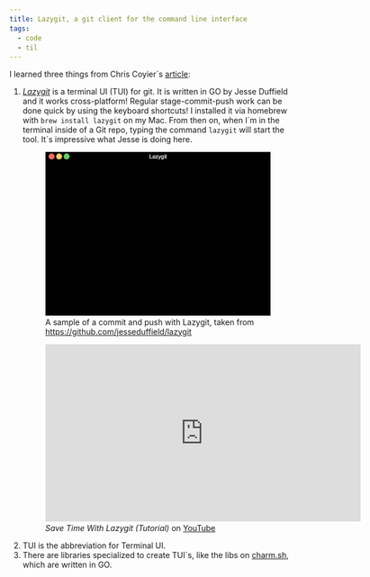 ```yaml
---
title: Lazygit, a git client for the command line interface
tags:
  - code 
  - til
---
```

I learned three things from Chris Coyier´s [article](https://frontendmasters.com/blog/lazygit/):

1. [<cite>Lazygit</cite>](https://github.com/jesseduffield/lazygit) is a terminal UI (TUI) for git. It is written in GO by Jesse Duffield and it works cross-platform! Regular stage-commit-push work can be done  quick by using the keyboard shortcuts!  I installed it via homebrew with `brew install lazygit` on my Mac. From then on, when I´m in the terminal inside of a Git repo, typing the command  `lazygit` will start the tool. It´s impressive what Jesse is doing here. 
   <figure>
   <img src="/img/code/commit_and_push-compressed.gif">
   <figcaption>A sample of a commit and push with Lazygit, taken from <a href="https://github.com/jesseduffield/lazygit">https://github.com/jesseduffield/lazygit</a></figcaption>
   </figure>
   <figure><iframe width="560" height="315" src="https://www.youtube.com/embed/VDXvbHZYeKY?si=JjcrP73aYFTD7X0e" title="YouTube video player" frameborder="0" allow="accelerometer; autoplay; clipboard-write; encrypted-media; gyroscope; picture-in-picture; web-share" referrerpolicy="strict-origin-when-cross-origin" allowfullscreen></iframe>
   <figcaption><cite>Save Time With Lazygit (Tutorial) </cite> on <a href="https://www.youtube.com/watch?v=VDXvbHZYeKY ">YouTube</a></figcaption>
   </figure>
2. TUI is the abbreviation for Terminal UI.
3. There are libraries specialized to create TUI´s, like the libs on [charm.sh](https://charm.sh), which are written in GO. 

